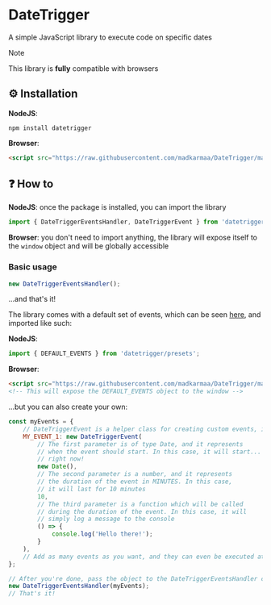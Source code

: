 # DateTrigger

A simple JavaScript library to execute code on specific dates

> [!NOTE]
>
> This library is **fully** compatible with browsers

## ⚙️ Installation

**NodeJS**:

```
npm install datetrigger
```

**Browser**:

```html
<script src="https://raw.githubusercontent.com/madkarmaa/DateTrigger/main/build/core.web.js"></script>
```

## ❓ How to

**NodeJS**: once the package is installed, you can import the library

```js
import { DateTriggerEventsHandler, DateTriggerEvent } from 'datetrigger';
```

**Browser**: you don't need to import anything, the library will expose itself to the `window` object and will be globally accessible

### Basic usage

```js
new DateTriggerEventsHandler();
```

...and that's it!

The library comes with a default set of events, which can be seen [here](https://github.com/madkarmaa/DateTrigger/blob/main/src/presets/index.js), and imported like such:

**NodeJS**:

```js
import { DEFAULT_EVENTS } from 'datetrigger/presets';
```

**Browser**:

```html
<script src="https://raw.githubusercontent.com/madkarmaa/DateTrigger/main/build/presets.web.js"></script>
<!-- This will expose the DEFAULT_EVENTS object to the window -->
```

...but you can also create your own:

```js
const myEvents = {
    // DateTriggerEvent is a helper class for creating custom events, it has 3 parameters
    MY_EVENT_1: new DateTriggerEvent(
        // The first parameter is of type Date, and it represents
        // when the event should start. In this case, it will start...
        // right now!
        new Date(),
        // The second parameter is a number, and it represents
        // the duration of the event in MINUTES. In this case,
        // it will last for 10 minutes
        10,
        // The third parameter is a function which will be called
        // during the duration of the event. In this case, it will
        // simply log a message to the console
        () => {
            console.log('Hello there!');
        }
    ),
    // Add as many events as you want, and they can even be executed at the same time!
};

// After you're done, pass the object to the DateTriggerEventsHandler class
new DateTriggerEventsHandler(myEvents);
// That's it!
```

